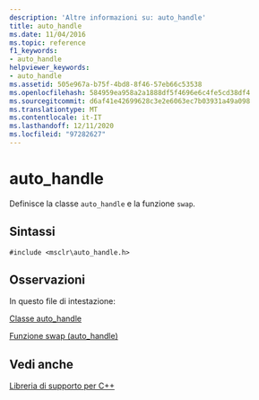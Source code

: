 ```yaml
---
description: 'Altre informazioni su: auto_handle'
title: auto_handle
ms.date: 11/04/2016
ms.topic: reference
f1_keywords:
- auto_handle
helpviewer_keywords:
- auto_handle
ms.assetid: 505e967a-b75f-4bd8-8f46-57eb66c53538
ms.openlocfilehash: 584959ea958a2a1888df5f4696e6c4fe5cd38df4
ms.sourcegitcommit: d6af41e42699628c3e2e6063ec7b03931a49a098
ms.translationtype: MT
ms.contentlocale: it-IT
ms.lasthandoff: 12/11/2020
ms.locfileid: "97282627"
---
```

# <a name="auto_handle"></a>auto_handle

Definisce la classe `auto_handle` e la funzione `swap`.

## <a name="syntax"></a>Sintassi

```
#include <msclr\auto_handle.h>
```

## <a name="remarks"></a>Osservazioni

In questo file di intestazione:

[Classe auto_handle](../dotnet/auto-handle-class.md)

[Funzione swap (auto_handle)](../dotnet/swap-function-auto-handle.md)

## <a name="see-also"></a>Vedi anche

[Libreria di supporto per C++](../dotnet/cpp-support-library.md)
